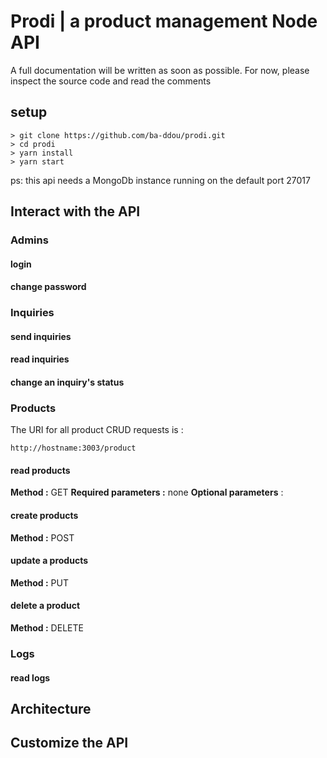 # Prodi | a product management Node API

A full documentation will be written as soon as possible. For now, please inspect the source code and read the comments

## setup
```
> git clone https://github.com/ba-ddou/prodi.git
> cd prodi
> yarn install
> yarn start
```
ps: this api needs a MongoDb instance running on the default port 27017

## Interact with the API

### Admins

#### login

#### change password


### Inquiries

#### send inquiries

#### read inquiries

#### change an inquiry's status

### Products
The URI for all product CRUD requests is :
```
http://hostname:3003/product
```

#### read products
**Method :** GET
**Required parameters :** none
**Optional parameters** :  


#### create products
**Method :** POST

#### update a products
**Method :** PUT

#### delete a product
**Method :** DELETE

### Logs

#### read logs


## Architecture


## Customize the API
